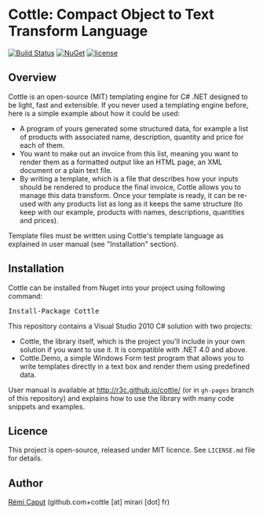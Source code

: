 Cottle: Compact Object to Text Transform Language
=================================================

[![Build Status](https://travis-ci.org/r3c/cottle.svg?branch=master)](https://travis-ci.org/r3c/cottle)
[![NuGet](https://img.shields.io/nuget/v/Cottle.svg)](https://www.nuget.org/packages/Cottle/)
[![license](https://img.shields.io/badge/license-mit-blue.svg)](https://opensource.org/licenses/MIT)

Overview
--------

Cottle is an open-source (MIT) templating engine for C# .NET designed to be
light, fast and extensible. If you never used a templating engine before, here
is a simple example about how it could be used:

- A program of yours generated some structured data, for example a list of
products with associated name, description, quantity and price for each of
them.
- You want to make out an invoice from this list, meaning you want to render
them as a formatted output like an HTML page, an XML document or a plain text
file.
- By writing a template, which is a file that describes how your inputs should
be rendered to produce the final invoice, Cottle allows you to manage this data
transform. Once your template is ready, it can be re-used with any products
list as long as it keeps the same structure (to keep with our example, products
with names, descriptions, quantities and prices).

Template files must be written using Cottle's template language as explained in
user manual (see "Installation" section).

Installation
------------

Cottle can be installed from Nuget into your project using following command:
<pre>
Install-Package Cottle
</pre>

This repository contains a Visual Studio 2010 C# solution with two projects:

- Cottle, the library itself, which is the project you'll include in your own
solution if you want to use it. It is compatible with .NET 4.0 and above.
- Cottle.Demo, a simple Windows Form test program that allows you to write
templates directly in a text box and render them using predefined data.

User manual is available at http://r3c.github.io/cottle/ (or in `gh-pages`
branch of this repository) and explains how to use the library with many code
snippets and examples.

Licence
-------

This project is open-source, released under MIT licence. See `LICENSE.md` file
for details.

Author
------

[Rémi Caput](http://remi.caput.fr/) (github.com+cottle [at] mirari [dot] fr)
